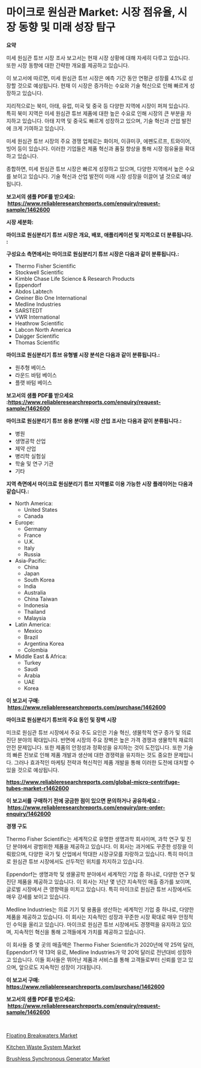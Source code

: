 <p><h1>마이크로 원심관 Market: 시장 점유율, 시장 동향 및 미래 성장 탐구</h1></p><p><strong>요약</strong></p>
<p><p>미세 원심관 튜브 시장 조사 보고서는 현재 시장 상황에 대해 자세히 다루고 있습니다. 또한 시장 동향에 대한 간략한 개요를 제공하고 있습니다. </p><p>이 보고서에 따르면, 미세 원심관 튜브 시장은 예측 기간 동안 연평균 성장률 4.1%로 성장할 것으로 예상됩니다. 현재 이 시장은 증가하는 수요와 기술 혁신으로 인해 빠르게 성장하고 있습니다.</p><p>지리적으로는 북미, 아태, 유럽, 미국 및 중국 등 다양한 지역에 시장이 퍼져 있습니다. 특히 북미 지역은 미세 원심관 튜브 제품에 대한 높은 수요로 인해 시장의 큰 부분을 차지하고 있습니다. 아태 지역 및 중국도 빠르게 성장하고 있으며, 기술 혁신과 산업 발전에 크게 기여하고 있습니다.</p><p>미세 원심관 튜브 시장의 주요 경쟁 업체로는 화이저, 이큐미쿠, 에펜도르프, 트와이어, 빙어 등이 있습니다. 이러한 기업들은 제품 혁신과 품질 향상을 통해 시장 점유율을 확대하고 있습니다.</p><p>종합하면, 미세 원심관 튜브 시장은 빠르게 성장하고 있으며, 다양한 지역에서 높은 수요를 보이고 있습니다. 기술 혁신과 산업 발전이 미래 시장 성장을 이끌어 낼 것으로 예상됩니다.</p></p>
<p><strong>보고서의 샘플 PDF를 받으세요: &nbsp;<a href="https://www.reliableresearchreports.com/enquiry/request-sample/1462600">https://www.reliableresearchreports.com/enquiry/request-sample/1462600</a></strong></p>
<p><strong>시장 세분화:</strong></p>
<p><strong> 마이크로 원심분리기 튜브 시장은 개요, 배포, 애플리케이션 및 지역으로 더 분류됩니다. :</strong></p>
<p><strong>구성요소 측면에서는 마이크로 원심분리기 튜브 시장은 다음과 같이 분류됩니다.:</strong></p>
<p><ul><li>Thermo Fisher Scientific</li><li>Stockwell Scientific</li><li>Kimble Chase Life Science & Research Products</li><li>Eppendorf</li><li>Abdos Labtech</li><li>Greiner Bio One International</li><li>Medline Industries</li><li>SARSTEDT</li><li>VWR International</li><li>Heathrow Scientific</li><li>Labcon North America</li><li>Daigger Scientific</li><li>Thomas Scientific</li></ul></p>
<p><strong> 마이크로 원심분리기 튜브 유형별 시장 분석은 다음과 같이 분류됩니다.:</strong></p>
<p><ul><li>원추형 베이스</li><li>라운드 바텀 베이스</li><li>플랫 바텀 베이스</li></ul></p>
<p><strong>보고서의 샘플 PDF를 받으세요 :<a href="https://www.reliableresearchreports.com/enquiry/request-sample/1462600">https://www.reliableresearchreports.com/enquiry/request-sample/1462600</a></strong></p>
<p><strong> 마이크로 원심분리기 튜브 응용 분야별 시장 산업 조사는 다음과 같이 분류됩니다.:</strong></p>
<p><ul><li>병원</li><li>생명공학 산업</li><li>제약 산업</li><li>병리학 실험실</li><li>학술 및 연구 기관</li><li>기타</li></ul></p>
<p><strong>지역 측면에서 마이크로 원심분리기 튜브 지역별로 이용 가능한 시장 플레이어는 다음과 같습니다.:</strong></p>
<p><ul>
    <li>
        North America:
        <ul>
            <li>United States</li>
            <li>Canada</li>
        </ul>
    </li>
    <li>
        Europe:
        <ul>
            <li>Germany</li>
            <li>France</li>
            <li>U.K.</li>
            <li>Italy</li>
            <li>Russia</li>
        </ul>
    </li>
    <li>
        Asia-Pacific:
        <ul>
            <li>China</li>
            <li>Japan</li>
            <li>South Korea</li>
            <li>India</li>
            <li>Australia</li>
            <li>China Taiwan</li>
            <li>Indonesia</li>
            <li>Thailand</li>
            <li>Malaysia</li>
        </ul>
    </li>
    <li>
        Latin America:
        <ul>
            <li>Mexico</li>
            <li>Brazil</li>
            <li>Argentina Korea</li>
            <li>Colombia</li>
        </ul>
    </li>
    <li>
        Middle East & Africa:
        <ul>
            <li>Turkey</li>
            <li>Saudi</li>
            <li>Arabia</li>
            <li>UAE</li>
            <li>Korea</li>
        </ul>
    </li>
    </ul></p>
<p><strong>이 보고서 구매: &nbsp;<a href="https://www.reliableresearchreports.com/purchase/1462600">https://www.reliableresearchreports.com/purchase/1462600</a></strong></p>
<p><strong>마이크로 원심분리기 튜브의 주요 동인 및 장벽 시장</strong></p>
<p><p>미크로 원심관 튜브 시장에서 주요 주도 요인은 기술 혁신, 생물학적 연구 증가 및 의료 진단 분야의 확대입니다. 반면에 시장의 주요 장벽은 높은 가격 경쟁과 생물학적 재료의 안전 문제입니다. 또한 제품의 안정성과 정확성을 유지하는 것이 도전입니다. 또한 기술의 빠른 진보로 인해 제품 개발과 생산에 대한 경쟁력을 유지하는 것도 중요한 문제입니다. 그러나 효과적인 마케팅 전략과 혁신적인 제품 개발을 통해 이러한 도전에 대처할 수 있을 것으로 예상됩니다.</p></p>
<p><strong><a href="https://www.reliableresearchreports.com/global-micro-centrifuge-tubes-market-r1462600">https://www.reliableresearchreports.com/global-micro-centrifuge-tubes-market-r1462600</a></strong></p>
<p><strong>이 보고서를 구매하기 전에 궁금한 점이 있으면 문의하거나 공유하세요.: &nbsp;<a href="https://www.reliableresearchreports.com/enquiry/pre-order-enquiry/1462600">https://www.reliableresearchreports.com/enquiry/pre-order-enquiry/1462600</a></strong></p>
<p><strong>경쟁 구도</strong></p>
<p><p>Thermo Fisher Scientific는 세계적으로 유명한 생명과학 회사이며, 과학 연구 및 진단 분야에서 광범위한 제품을 제공하고 있습니다. 이 회사는 과거에도 꾸준한 성장을 이뤄왔으며, 다양한 국가 및 산업에서 막대한 시장규모를 자랑하고 있습니다. 특히 마이크로 원심관 튜브 시장에서도 선두적인 위치를 차지하고 있습니다.</p><p>Eppendorf는 생명과학 및 생물공학 분야에서 세계적인 기업 중 하나로, 다양한 연구 및 진단 제품을 제공하고 있습니다. 이 회사는 지난 몇 년간 지속적인 매출 증가를 보이며, 글로벌 시장에서 큰 영향력을 미치고 있습니다. 특히 마이크로 원심관 튜브 시장에서도 매우 강세를 보이고 있습니다.</p><p>Medline Industries는 의료 기기 및 용품을 생산하는 세계적인 기업 중 하나로, 다양한 제품을 제공하고 있습니다. 이 회사는 지속적인 성장과 꾸준한 시장 확대로 매우 안정적인 수익을 올리고 있습니다. 마이크로 원심관 튜브 시장에서도 경쟁력을 유지하고 있으며, 지속적인 혁신을 통해 고객들에게 가치를 제공하고 있습니다.</p><p>이 회사들 중 몇 곳의 매출액은 Thermo Fisher Scientific가 2020년에 약 25억 달러, Eppendorf가 약 13억 유로, Medline Industries가 약 20억 달러로 전년대비 성장하고 있습니다. 이들 회사들은 뛰어난 제품과 서비스를 통해 고객들로부터 신뢰를 얻고 있으며, 앞으로도 지속적인 성장이 기대됩니다.</p></p>
<p><strong>이 보고서 구매: &nbsp; <a href="https://www.reliableresearchreports.com/purchase/1462600">https://www.reliableresearchreports.com/purchase/1462600</a></strong></p>
<p><strong>보고서의 샘플 PDF를 받으세요: &nbsp;<a href="https://www.reliableresearchreports.com/enquiry/request-sample/1462600">https://www.reliableresearchreports.com/enquiry/request-sample/1462600</a></strong><strong></strong></p>
<p>&nbsp;</p>
<p><p><a href="https://github.com/globismark/Market-Research-Report-List-2/blob/main/floating-breakwaters-market.md">Floating Breakwaters Market</a></p><p><a href="https://github.com/prosalinda88/Market-Research-Report-List-4/blob/main/kitchen-waste-system-market.md">Kitchen Waste System Market</a></p><p><a href="https://github.com/NorbertYates/Market-Research-Report-List-4/blob/main/brushless-synchronous-generator-market.md">Brushless Synchronous Generator Market</a></p></p>
